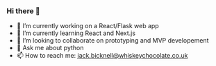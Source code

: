 ### Hi there 👋

- 🔭 I’m currently working on a React/Flask web app
- 🌱 I’m currently learning React and Next.js
- 👯 I’m looking to collaborate on prototyping and MVP developement
- 💬 Ask me about python
- 📫 How to reach me: jack.bicknell@whiskeychocolate.co.uk
